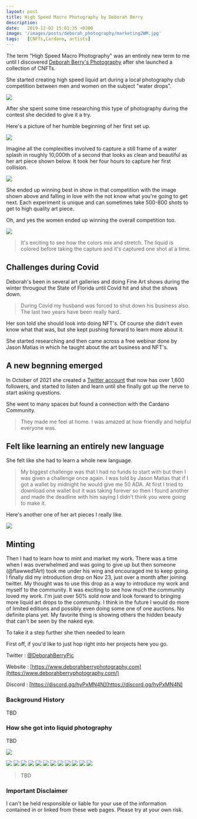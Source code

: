 ```yaml
---
layout: post
title: High Speed Macro Photography by Deborah Berry
description: 
date:   2019-12-02 15:01:35 +0300
image: '/images/posts/deborah_photography/marketing2WM.jpg'
tags:   [CNFTs,Cardano, artists]
---
```


The term "High Speed Macro Photography" was an entirely new term to me until I discovered [Deborah Berry's Photography](https://www.deborahberryphotography.com/) after she launched a collection of CNFTs. 

She started creating high speed liquid art during a local photography club competition between men and women on the subject "water drops". 

![](/images/posts/deborah_photography/DSC_3989-1WM.jpg) 

After she spent some time researching this type of photography during the contest she decided to give it a try.

Here's a picture of her humble beginning of her first set up. 

![](/images/posts/deborah_photography/Screenshot_20211208-123255_2.png) 

Imagine all the complexities involved to capture a still frame of a water splash in roughly 10,000th of a second that looks as clean and beautiful as her art piece shown below. It took her four hours to capture her first collision. 

![](/images/posts/deborah_photography/DSC_5657-1-1WM.jpg) 

She ended up winning best in show in that competition with the image shown above and falling in love with the not know what you're going to get next. Each experiment is unique and can sometimes take 500-800 shots to get to high quality art piece. 

Oh, and yes the women ended up winning the overall competition too. 

![](/images/posts/deborah_photography/Marketing3WM.jpg) 

> It's exciting to see how the colors mix and stretch.  The liquid is colored before taking the capture and it's captured one shot at a time.  


## Challenges during Covid
Deborah's been in several art galleries and doing Fine Art shows during the winter througout the State of Florida until Covid hit and shut the shows down.

> During Covid my husband was forced to shut down his business also. The last two years have been really hard.  

Her son told she should look into doing NFT's. Of course she didn't even know what that was, but she kept pushing forward to learn more about it. 

She started researching and then came across a free webinar done by Jason Matias in which he taught about the art business and NFT's. 

## A new begnning emerged
In October of 2021 she created a [Twitter account](https://twitter.com/DeborahBerryPic) that now has over 1,600 followers, and started to listen and learn until she finally got up the nerve to start asking questions.  

She went to many spaces but found a connection with the Cardano Community. 

> They made me feel at home.  I was amazed at how friendly and helpful everyone was.  

## Felt like learning an entirely new language
She felt like she had to learn a whole new language. 

> My biggest challenge was that I had no funds to start with but then I was given a challenge once again. I was told by Jason Matias that if I got a wallet by midnight he would give me 50 ADA.  At first I tried to download one wallet but it was taking forever so then I found another and made the deadline with him saying I didn't think you were going to make it.  

Here's another one of her art pieces I really like. 

![](/images/posts/deborah_photography/marketing4WM.jpg) 

## Minting 

Then I had to learn how to mint and market my work.  There was a time when I was overwhelmed and was going to give up but then someone (@flawwed1Art) took me under his wing and encouraged me to keep going.  I finally did my introduction drop on Nov 23, just over a month after joining twitter.  My thought was to use this drop as a way to introduce my work and myself to the community.  It was exciting to see how much the community loved my work.  I'm just over 50% sold now and look forward to bringing more liquid art drops to the community.  I think in the future I would do more of limited editions and possibly even doing some one of one auctions.  No definite plans yet.  My favorite thing is showing others the hidden beauty that can't be seen by the naked eye. 


To take it a step further she then needed to learn 



First off, if you'd like to just hop right into her projects here you go.

Twitter : [@DeborahBerryPic](https://twitter.com/DeborahBerryPic)  

Website : [https://www.deborahberryphotography.com](https://www.deborahberryphotography.com/)

Discord : [https://discord.gg/hyPxMN4N](https://discord.gg/hyPxMN4N)

### Background History
TBD

### How she got into liquid photography
TBD

![](/images/posts/deborah_photography/DSC_3989-1WM.jpg) 

![](/images/posts/deborah_photography/butterflies.jpg) 
![](/images/posts/deborah_photography/DSC_3849-1WM.jpg) 
![](/images/posts/deborah_photography/DSC_3989-1WM.jpg) 
![](/images/posts/deborah_photography/DSC_5657-1-1WM.jpg) 
![](/images/posts/deborah_photography/marketing1WM.jpg) 
![](/images/posts/deborah_photography/marketing2WM.jpg) 
![](/images/posts/deborah_photography/Marketing3WM.jpg) 
![](/images/posts/deborah_photography/marketing4WM.jpg) 
![](/images/posts/deborah_photography/Marketing5WM.jpg) 
![](/images/posts/deborah_photography/Marketing6WM.jpg) 
![](/images/posts/deborah_photography/) 
![](/images/posts/deborah_photography/Screenshot_20211208-123255_2.png) 


> TBD 

### Important Disclaimer
I can't be held responsible or liable for your use of the information contained in or linked from these web pages. Please try at your own risk.
